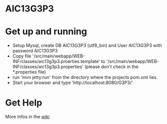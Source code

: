 AIC13G3P3
=========

# Get up and running

* Setup Mysql, create DB AIC13G3P3 (utf8_bin) and User AIC13G3P3 with password AIC13G3P3
* Copy file '/src/main/webapp/WEB-INF/classes/aic13g3p3.proerties.template' to '/src/main/webapp/WEB-INF/classes/aic13g3p3.properties' (please don't check in the *.properties file)
* run 'mvn jetty:run' from the directory where the projects pom.xml lies.
* Start your browser and type 'http://localhost:8080/G3P3/'

# Get Help
More Infos in the [wiki](https://github.com/tarator/AIC13G3P3/wiki)
